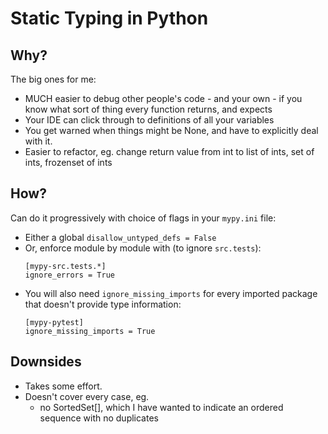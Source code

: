 # Static Typing in Python

## Why?

The big ones for me:

- MUCH easier to debug other people's code - and your own - if you know what sort of thing every function returns, and expects
- Your IDE can click through to definitions of all your variables
- You get warned when things might be None, and have to explicitly deal with it.
- Easier to refactor, eg. change return value from int to list of ints, set of ints, frozenset of ints

## How?

Can do it progressively with choice of flags in your `mypy.ini` file:

- Either a global `disallow_untyped_defs = False`
- Or, enforce module by module with (to ignore `src.tests`):
    ```
    [mypy-src.tests.*]
    ignore_errors = True
    ```
- You will also need `ignore_missing_imports` for every imported package that doesn't provide type information:
    ```
    [mypy-pytest]
    ignore_missing_imports = True
    ```

## Downsides

- Takes some effort.
- Doesn't cover every case, eg.
    - no SortedSet[], which I have wanted to indicate an ordered sequence with no duplicates
